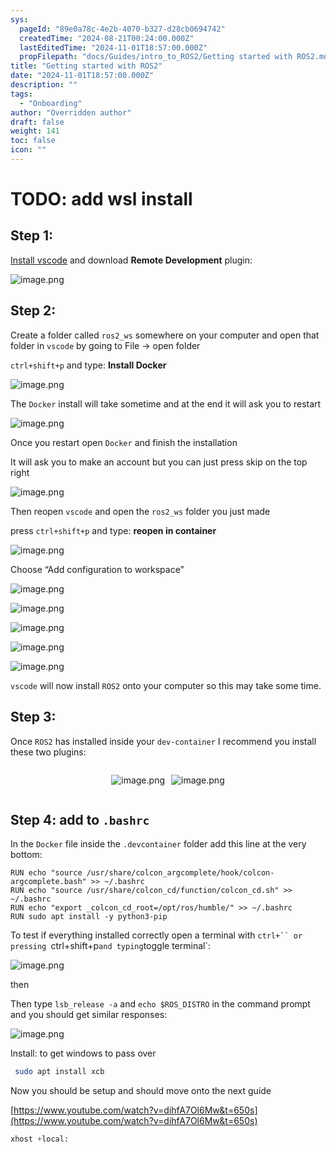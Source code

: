 ```yaml
---
sys:
  pageId: "89e0a78c-4e2b-4070-b327-d28cb0694742"
  createdTime: "2024-08-21T00:24:00.000Z"
  lastEditedTime: "2024-11-01T18:57:00.000Z"
  propFilepath: "docs/Guides/intro_to_ROS2/Getting started with ROS2.md"
title: "Getting started with ROS2"
date: "2024-11-01T18:57:00.000Z"
description: ""
tags:
  - "Onboarding"
author: "Overridden author"
draft: false
weight: 141
toc: false
icon: ""
---
```


# TODO: add wsl install

## Step 1:

[Install vscode](https://code.visualstudio.com/download) and download **Remote Development** plugin:

![image.png](https://prod-files-secure.s3.us-west-2.amazonaws.com/d518164a-d88e-44d1-a4ee-3adb3bd8bce0/efb52993-1881-4a40-b95e-6f020334f022/image.png?X-Amz-Algorithm=AWS4-HMAC-SHA256&X-Amz-Content-Sha256=UNSIGNED-PAYLOAD&X-Amz-Credential=ASIAZI2LB4666HRGF5ES%2F20250501%2Fus-west-2%2Fs3%2Faws4_request&X-Amz-Date=20250501T170749Z&X-Amz-Expires=3600&X-Amz-Security-Token=IQoJb3JpZ2luX2VjECcaCXVzLXdlc3QtMiJGMEQCIB4n81QIWcKNpNBM%2BaXLKMbCAikC020AkXeFUezRK3PIAiA3BDzSIEYFUPnA0HIDI93ubV3PrSMrIXBuwKM%2F%2BOo6RCqIBAjA%2F%2F%2F%2F%2F%2F%2F%2F%2F%2F8BEAAaDDYzNzQyMzE4MzgwNSIM4n6rLifxoLtJHr3vKtwDT308mXCwOiUz%2BB%2F%2Bq%2FZ6qSxUKvTADcJyWumKebuVcv9EElzpN7Qorsv8CuZteBhLu9tdmrsLI%2BtZwel1jvEyuqOZxxRSobbQT8R7XNcAdyZnWkHWgPa72XDMIVNMUWWY5XqNkkE3q1EyAkVTllxXb4Q7on6emoZpUI2Qsinlt8FrWKbho%2FwFGifuR67tlSiLqFrh6drvQQWb%2FZX9%2FmQ5aQBheLvAC%2B5jeRQpplQw7PRICGcqhif8Z02ZSUyI8flaOW5HIu29ERV4sQnPmMA6JK5yXP0WVBwTwX5YlQmY%2BIaf8xiw%2BcCoLMOHEJUyDsNuYuXXT5oD0ATFy1CPR4EAQ%2BUy2ylFDECUAIOdaYs8spKnmD%2F1%2FiOJDdMN%2BzLXvqRS8kwTBuL7FMaiQE1jniw9fA0IGMtna%2F4J%2B44ruS33YPF0jZVPvejZJqg5abMV0%2FcPpolcDVUmkF6qPcoidjXO%2Br9BtTKuq49rLeZzzlIlBYmtVcKpJvy%2FLIZpncJ4CxQI9%2Bd%2BcGZtzaj%2B3D0Xd9XxqC4%2FIPGX9WdrSgHvoya%2BCtpNoKtx%2Fg0R5yG097uAqS1NIpRUa%2F%2FmNV7BgypRnTIrCDEcvKs1SQmhv0dBFXRbK9slfdBoTuaEZINNQQEwnqHOwAY6pgH9Mg4ohtwx97rUZECaSRypC2m2x1rTJ9jRe9s7UKN5V1vewcLGQ3U88CLjjlg%2Fkt07toqSwDvq93JEXxMl5Jxy3bRK39rF%2B0LtLvUmoAiG09qyv%2B4es1JrVHERboolCzuYzHbA0Y%2FTpOHU3cHPsFpNHrcEB1o%2BA3QEzkcLzC%2FUWu0sX8yKN4F8%2FCDsaVzhS7Rz%2FxOe0w4AGphwk%2Fs76MBX9VcgUkY2&X-Amz-Signature=84ad4782cbb2fc4a8d3b402d17c1aff5156294cb64b8a1df90998d1317f5ad8d&X-Amz-SignedHeaders=host&x-id=GetObject)

## Step 2:

Create a folder called `ros2_ws` somewhere on your computer and open that folder in `vscode` by going to File → open folder 

`ctrl+shift+p` and type: **Install Docker**

![image.png](https://prod-files-secure.s3.us-west-2.amazonaws.com/d518164a-d88e-44d1-a4ee-3adb3bd8bce0/2269dc0e-1cd5-47ff-bceb-c04ad9b2eab0/image.png?X-Amz-Algorithm=AWS4-HMAC-SHA256&X-Amz-Content-Sha256=UNSIGNED-PAYLOAD&X-Amz-Credential=ASIAZI2LB4666HRGF5ES%2F20250501%2Fus-west-2%2Fs3%2Faws4_request&X-Amz-Date=20250501T170749Z&X-Amz-Expires=3600&X-Amz-Security-Token=IQoJb3JpZ2luX2VjECcaCXVzLXdlc3QtMiJGMEQCIB4n81QIWcKNpNBM%2BaXLKMbCAikC020AkXeFUezRK3PIAiA3BDzSIEYFUPnA0HIDI93ubV3PrSMrIXBuwKM%2F%2BOo6RCqIBAjA%2F%2F%2F%2F%2F%2F%2F%2F%2F%2F8BEAAaDDYzNzQyMzE4MzgwNSIM4n6rLifxoLtJHr3vKtwDT308mXCwOiUz%2BB%2F%2Bq%2FZ6qSxUKvTADcJyWumKebuVcv9EElzpN7Qorsv8CuZteBhLu9tdmrsLI%2BtZwel1jvEyuqOZxxRSobbQT8R7XNcAdyZnWkHWgPa72XDMIVNMUWWY5XqNkkE3q1EyAkVTllxXb4Q7on6emoZpUI2Qsinlt8FrWKbho%2FwFGifuR67tlSiLqFrh6drvQQWb%2FZX9%2FmQ5aQBheLvAC%2B5jeRQpplQw7PRICGcqhif8Z02ZSUyI8flaOW5HIu29ERV4sQnPmMA6JK5yXP0WVBwTwX5YlQmY%2BIaf8xiw%2BcCoLMOHEJUyDsNuYuXXT5oD0ATFy1CPR4EAQ%2BUy2ylFDECUAIOdaYs8spKnmD%2F1%2FiOJDdMN%2BzLXvqRS8kwTBuL7FMaiQE1jniw9fA0IGMtna%2F4J%2B44ruS33YPF0jZVPvejZJqg5abMV0%2FcPpolcDVUmkF6qPcoidjXO%2Br9BtTKuq49rLeZzzlIlBYmtVcKpJvy%2FLIZpncJ4CxQI9%2Bd%2BcGZtzaj%2B3D0Xd9XxqC4%2FIPGX9WdrSgHvoya%2BCtpNoKtx%2Fg0R5yG097uAqS1NIpRUa%2F%2FmNV7BgypRnTIrCDEcvKs1SQmhv0dBFXRbK9slfdBoTuaEZINNQQEwnqHOwAY6pgH9Mg4ohtwx97rUZECaSRypC2m2x1rTJ9jRe9s7UKN5V1vewcLGQ3U88CLjjlg%2Fkt07toqSwDvq93JEXxMl5Jxy3bRK39rF%2B0LtLvUmoAiG09qyv%2B4es1JrVHERboolCzuYzHbA0Y%2FTpOHU3cHPsFpNHrcEB1o%2BA3QEzkcLzC%2FUWu0sX8yKN4F8%2FCDsaVzhS7Rz%2FxOe0w4AGphwk%2Fs76MBX9VcgUkY2&X-Amz-Signature=09ae11a8d058bed11105bd4b42e7c30abcf9f5b66211fb60818e7ef40c974566&X-Amz-SignedHeaders=host&x-id=GetObject)

The `Docker` install will take sometime and at the end it will ask you to restart

![image.png](https://prod-files-secure.s3.us-west-2.amazonaws.com/d518164a-d88e-44d1-a4ee-3adb3bd8bce0/ed233f78-be33-4b1f-b89c-9c346c0e961e/image.png?X-Amz-Algorithm=AWS4-HMAC-SHA256&X-Amz-Content-Sha256=UNSIGNED-PAYLOAD&X-Amz-Credential=ASIAZI2LB4666HRGF5ES%2F20250501%2Fus-west-2%2Fs3%2Faws4_request&X-Amz-Date=20250501T170749Z&X-Amz-Expires=3600&X-Amz-Security-Token=IQoJb3JpZ2luX2VjECcaCXVzLXdlc3QtMiJGMEQCIB4n81QIWcKNpNBM%2BaXLKMbCAikC020AkXeFUezRK3PIAiA3BDzSIEYFUPnA0HIDI93ubV3PrSMrIXBuwKM%2F%2BOo6RCqIBAjA%2F%2F%2F%2F%2F%2F%2F%2F%2F%2F8BEAAaDDYzNzQyMzE4MzgwNSIM4n6rLifxoLtJHr3vKtwDT308mXCwOiUz%2BB%2F%2Bq%2FZ6qSxUKvTADcJyWumKebuVcv9EElzpN7Qorsv8CuZteBhLu9tdmrsLI%2BtZwel1jvEyuqOZxxRSobbQT8R7XNcAdyZnWkHWgPa72XDMIVNMUWWY5XqNkkE3q1EyAkVTllxXb4Q7on6emoZpUI2Qsinlt8FrWKbho%2FwFGifuR67tlSiLqFrh6drvQQWb%2FZX9%2FmQ5aQBheLvAC%2B5jeRQpplQw7PRICGcqhif8Z02ZSUyI8flaOW5HIu29ERV4sQnPmMA6JK5yXP0WVBwTwX5YlQmY%2BIaf8xiw%2BcCoLMOHEJUyDsNuYuXXT5oD0ATFy1CPR4EAQ%2BUy2ylFDECUAIOdaYs8spKnmD%2F1%2FiOJDdMN%2BzLXvqRS8kwTBuL7FMaiQE1jniw9fA0IGMtna%2F4J%2B44ruS33YPF0jZVPvejZJqg5abMV0%2FcPpolcDVUmkF6qPcoidjXO%2Br9BtTKuq49rLeZzzlIlBYmtVcKpJvy%2FLIZpncJ4CxQI9%2Bd%2BcGZtzaj%2B3D0Xd9XxqC4%2FIPGX9WdrSgHvoya%2BCtpNoKtx%2Fg0R5yG097uAqS1NIpRUa%2F%2FmNV7BgypRnTIrCDEcvKs1SQmhv0dBFXRbK9slfdBoTuaEZINNQQEwnqHOwAY6pgH9Mg4ohtwx97rUZECaSRypC2m2x1rTJ9jRe9s7UKN5V1vewcLGQ3U88CLjjlg%2Fkt07toqSwDvq93JEXxMl5Jxy3bRK39rF%2B0LtLvUmoAiG09qyv%2B4es1JrVHERboolCzuYzHbA0Y%2FTpOHU3cHPsFpNHrcEB1o%2BA3QEzkcLzC%2FUWu0sX8yKN4F8%2FCDsaVzhS7Rz%2FxOe0w4AGphwk%2Fs76MBX9VcgUkY2&X-Amz-Signature=ccbfebb3c09015e256624b19797b996c777f665215f2cb0889351b6701d43af8&X-Amz-SignedHeaders=host&x-id=GetObject)

Once you restart open `Docker` and finish the installation

It will ask you to make an account but you can just press skip on the top right

![image.png](https://prod-files-secure.s3.us-west-2.amazonaws.com/d518164a-d88e-44d1-a4ee-3adb3bd8bce0/21010ad9-1659-4fd9-9f59-9932a09b2a3d/image.png?X-Amz-Algorithm=AWS4-HMAC-SHA256&X-Amz-Content-Sha256=UNSIGNED-PAYLOAD&X-Amz-Credential=ASIAZI2LB4666HRGF5ES%2F20250501%2Fus-west-2%2Fs3%2Faws4_request&X-Amz-Date=20250501T170749Z&X-Amz-Expires=3600&X-Amz-Security-Token=IQoJb3JpZ2luX2VjECcaCXVzLXdlc3QtMiJGMEQCIB4n81QIWcKNpNBM%2BaXLKMbCAikC020AkXeFUezRK3PIAiA3BDzSIEYFUPnA0HIDI93ubV3PrSMrIXBuwKM%2F%2BOo6RCqIBAjA%2F%2F%2F%2F%2F%2F%2F%2F%2F%2F8BEAAaDDYzNzQyMzE4MzgwNSIM4n6rLifxoLtJHr3vKtwDT308mXCwOiUz%2BB%2F%2Bq%2FZ6qSxUKvTADcJyWumKebuVcv9EElzpN7Qorsv8CuZteBhLu9tdmrsLI%2BtZwel1jvEyuqOZxxRSobbQT8R7XNcAdyZnWkHWgPa72XDMIVNMUWWY5XqNkkE3q1EyAkVTllxXb4Q7on6emoZpUI2Qsinlt8FrWKbho%2FwFGifuR67tlSiLqFrh6drvQQWb%2FZX9%2FmQ5aQBheLvAC%2B5jeRQpplQw7PRICGcqhif8Z02ZSUyI8flaOW5HIu29ERV4sQnPmMA6JK5yXP0WVBwTwX5YlQmY%2BIaf8xiw%2BcCoLMOHEJUyDsNuYuXXT5oD0ATFy1CPR4EAQ%2BUy2ylFDECUAIOdaYs8spKnmD%2F1%2FiOJDdMN%2BzLXvqRS8kwTBuL7FMaiQE1jniw9fA0IGMtna%2F4J%2B44ruS33YPF0jZVPvejZJqg5abMV0%2FcPpolcDVUmkF6qPcoidjXO%2Br9BtTKuq49rLeZzzlIlBYmtVcKpJvy%2FLIZpncJ4CxQI9%2Bd%2BcGZtzaj%2B3D0Xd9XxqC4%2FIPGX9WdrSgHvoya%2BCtpNoKtx%2Fg0R5yG097uAqS1NIpRUa%2F%2FmNV7BgypRnTIrCDEcvKs1SQmhv0dBFXRbK9slfdBoTuaEZINNQQEwnqHOwAY6pgH9Mg4ohtwx97rUZECaSRypC2m2x1rTJ9jRe9s7UKN5V1vewcLGQ3U88CLjjlg%2Fkt07toqSwDvq93JEXxMl5Jxy3bRK39rF%2B0LtLvUmoAiG09qyv%2B4es1JrVHERboolCzuYzHbA0Y%2FTpOHU3cHPsFpNHrcEB1o%2BA3QEzkcLzC%2FUWu0sX8yKN4F8%2FCDsaVzhS7Rz%2FxOe0w4AGphwk%2Fs76MBX9VcgUkY2&X-Amz-Signature=abe716e7acefef766a68560b4360c8c50e3b4793b1bc53723a77077f4ba34781&X-Amz-SignedHeaders=host&x-id=GetObject)

Then reopen `vscode` and open the `ros2_ws` folder you just made

press `ctrl+shift+p` and type: **reopen in container**

![image.png](https://prod-files-secure.s3.us-west-2.amazonaws.com/d518164a-d88e-44d1-a4ee-3adb3bd8bce0/4e93b8c2-41ad-488c-8095-c74205196118/image.png?X-Amz-Algorithm=AWS4-HMAC-SHA256&X-Amz-Content-Sha256=UNSIGNED-PAYLOAD&X-Amz-Credential=ASIAZI2LB4666HRGF5ES%2F20250501%2Fus-west-2%2Fs3%2Faws4_request&X-Amz-Date=20250501T170749Z&X-Amz-Expires=3600&X-Amz-Security-Token=IQoJb3JpZ2luX2VjECcaCXVzLXdlc3QtMiJGMEQCIB4n81QIWcKNpNBM%2BaXLKMbCAikC020AkXeFUezRK3PIAiA3BDzSIEYFUPnA0HIDI93ubV3PrSMrIXBuwKM%2F%2BOo6RCqIBAjA%2F%2F%2F%2F%2F%2F%2F%2F%2F%2F8BEAAaDDYzNzQyMzE4MzgwNSIM4n6rLifxoLtJHr3vKtwDT308mXCwOiUz%2BB%2F%2Bq%2FZ6qSxUKvTADcJyWumKebuVcv9EElzpN7Qorsv8CuZteBhLu9tdmrsLI%2BtZwel1jvEyuqOZxxRSobbQT8R7XNcAdyZnWkHWgPa72XDMIVNMUWWY5XqNkkE3q1EyAkVTllxXb4Q7on6emoZpUI2Qsinlt8FrWKbho%2FwFGifuR67tlSiLqFrh6drvQQWb%2FZX9%2FmQ5aQBheLvAC%2B5jeRQpplQw7PRICGcqhif8Z02ZSUyI8flaOW5HIu29ERV4sQnPmMA6JK5yXP0WVBwTwX5YlQmY%2BIaf8xiw%2BcCoLMOHEJUyDsNuYuXXT5oD0ATFy1CPR4EAQ%2BUy2ylFDECUAIOdaYs8spKnmD%2F1%2FiOJDdMN%2BzLXvqRS8kwTBuL7FMaiQE1jniw9fA0IGMtna%2F4J%2B44ruS33YPF0jZVPvejZJqg5abMV0%2FcPpolcDVUmkF6qPcoidjXO%2Br9BtTKuq49rLeZzzlIlBYmtVcKpJvy%2FLIZpncJ4CxQI9%2Bd%2BcGZtzaj%2B3D0Xd9XxqC4%2FIPGX9WdrSgHvoya%2BCtpNoKtx%2Fg0R5yG097uAqS1NIpRUa%2F%2FmNV7BgypRnTIrCDEcvKs1SQmhv0dBFXRbK9slfdBoTuaEZINNQQEwnqHOwAY6pgH9Mg4ohtwx97rUZECaSRypC2m2x1rTJ9jRe9s7UKN5V1vewcLGQ3U88CLjjlg%2Fkt07toqSwDvq93JEXxMl5Jxy3bRK39rF%2B0LtLvUmoAiG09qyv%2B4es1JrVHERboolCzuYzHbA0Y%2FTpOHU3cHPsFpNHrcEB1o%2BA3QEzkcLzC%2FUWu0sX8yKN4F8%2FCDsaVzhS7Rz%2FxOe0w4AGphwk%2Fs76MBX9VcgUkY2&X-Amz-Signature=4d7b9970791253263687a08316c51547f9906719ed65756a44edd97322c90caa&X-Amz-SignedHeaders=host&x-id=GetObject)

Choose “Add configuration to workspace”

![image.png](https://prod-files-secure.s3.us-west-2.amazonaws.com/d518164a-d88e-44d1-a4ee-3adb3bd8bce0/9560b282-5060-4989-ba37-97e7b2c22476/image.png?X-Amz-Algorithm=AWS4-HMAC-SHA256&X-Amz-Content-Sha256=UNSIGNED-PAYLOAD&X-Amz-Credential=ASIAZI2LB4666HRGF5ES%2F20250501%2Fus-west-2%2Fs3%2Faws4_request&X-Amz-Date=20250501T170749Z&X-Amz-Expires=3600&X-Amz-Security-Token=IQoJb3JpZ2luX2VjECcaCXVzLXdlc3QtMiJGMEQCIB4n81QIWcKNpNBM%2BaXLKMbCAikC020AkXeFUezRK3PIAiA3BDzSIEYFUPnA0HIDI93ubV3PrSMrIXBuwKM%2F%2BOo6RCqIBAjA%2F%2F%2F%2F%2F%2F%2F%2F%2F%2F8BEAAaDDYzNzQyMzE4MzgwNSIM4n6rLifxoLtJHr3vKtwDT308mXCwOiUz%2BB%2F%2Bq%2FZ6qSxUKvTADcJyWumKebuVcv9EElzpN7Qorsv8CuZteBhLu9tdmrsLI%2BtZwel1jvEyuqOZxxRSobbQT8R7XNcAdyZnWkHWgPa72XDMIVNMUWWY5XqNkkE3q1EyAkVTllxXb4Q7on6emoZpUI2Qsinlt8FrWKbho%2FwFGifuR67tlSiLqFrh6drvQQWb%2FZX9%2FmQ5aQBheLvAC%2B5jeRQpplQw7PRICGcqhif8Z02ZSUyI8flaOW5HIu29ERV4sQnPmMA6JK5yXP0WVBwTwX5YlQmY%2BIaf8xiw%2BcCoLMOHEJUyDsNuYuXXT5oD0ATFy1CPR4EAQ%2BUy2ylFDECUAIOdaYs8spKnmD%2F1%2FiOJDdMN%2BzLXvqRS8kwTBuL7FMaiQE1jniw9fA0IGMtna%2F4J%2B44ruS33YPF0jZVPvejZJqg5abMV0%2FcPpolcDVUmkF6qPcoidjXO%2Br9BtTKuq49rLeZzzlIlBYmtVcKpJvy%2FLIZpncJ4CxQI9%2Bd%2BcGZtzaj%2B3D0Xd9XxqC4%2FIPGX9WdrSgHvoya%2BCtpNoKtx%2Fg0R5yG097uAqS1NIpRUa%2F%2FmNV7BgypRnTIrCDEcvKs1SQmhv0dBFXRbK9slfdBoTuaEZINNQQEwnqHOwAY6pgH9Mg4ohtwx97rUZECaSRypC2m2x1rTJ9jRe9s7UKN5V1vewcLGQ3U88CLjjlg%2Fkt07toqSwDvq93JEXxMl5Jxy3bRK39rF%2B0LtLvUmoAiG09qyv%2B4es1JrVHERboolCzuYzHbA0Y%2FTpOHU3cHPsFpNHrcEB1o%2BA3QEzkcLzC%2FUWu0sX8yKN4F8%2FCDsaVzhS7Rz%2FxOe0w4AGphwk%2Fs76MBX9VcgUkY2&X-Amz-Signature=d969c9921a552cbb40f60973413fda0a91ee469a399fbbf1097490201c8a6fba&X-Amz-SignedHeaders=host&x-id=GetObject)

![image.png](https://prod-files-secure.s3.us-west-2.amazonaws.com/d518164a-d88e-44d1-a4ee-3adb3bd8bce0/2ee63f81-886b-48e8-a553-dc6e5eac99e4/image.png?X-Amz-Algorithm=AWS4-HMAC-SHA256&X-Amz-Content-Sha256=UNSIGNED-PAYLOAD&X-Amz-Credential=ASIAZI2LB4666HRGF5ES%2F20250501%2Fus-west-2%2Fs3%2Faws4_request&X-Amz-Date=20250501T170749Z&X-Amz-Expires=3600&X-Amz-Security-Token=IQoJb3JpZ2luX2VjECcaCXVzLXdlc3QtMiJGMEQCIB4n81QIWcKNpNBM%2BaXLKMbCAikC020AkXeFUezRK3PIAiA3BDzSIEYFUPnA0HIDI93ubV3PrSMrIXBuwKM%2F%2BOo6RCqIBAjA%2F%2F%2F%2F%2F%2F%2F%2F%2F%2F8BEAAaDDYzNzQyMzE4MzgwNSIM4n6rLifxoLtJHr3vKtwDT308mXCwOiUz%2BB%2F%2Bq%2FZ6qSxUKvTADcJyWumKebuVcv9EElzpN7Qorsv8CuZteBhLu9tdmrsLI%2BtZwel1jvEyuqOZxxRSobbQT8R7XNcAdyZnWkHWgPa72XDMIVNMUWWY5XqNkkE3q1EyAkVTllxXb4Q7on6emoZpUI2Qsinlt8FrWKbho%2FwFGifuR67tlSiLqFrh6drvQQWb%2FZX9%2FmQ5aQBheLvAC%2B5jeRQpplQw7PRICGcqhif8Z02ZSUyI8flaOW5HIu29ERV4sQnPmMA6JK5yXP0WVBwTwX5YlQmY%2BIaf8xiw%2BcCoLMOHEJUyDsNuYuXXT5oD0ATFy1CPR4EAQ%2BUy2ylFDECUAIOdaYs8spKnmD%2F1%2FiOJDdMN%2BzLXvqRS8kwTBuL7FMaiQE1jniw9fA0IGMtna%2F4J%2B44ruS33YPF0jZVPvejZJqg5abMV0%2FcPpolcDVUmkF6qPcoidjXO%2Br9BtTKuq49rLeZzzlIlBYmtVcKpJvy%2FLIZpncJ4CxQI9%2Bd%2BcGZtzaj%2B3D0Xd9XxqC4%2FIPGX9WdrSgHvoya%2BCtpNoKtx%2Fg0R5yG097uAqS1NIpRUa%2F%2FmNV7BgypRnTIrCDEcvKs1SQmhv0dBFXRbK9slfdBoTuaEZINNQQEwnqHOwAY6pgH9Mg4ohtwx97rUZECaSRypC2m2x1rTJ9jRe9s7UKN5V1vewcLGQ3U88CLjjlg%2Fkt07toqSwDvq93JEXxMl5Jxy3bRK39rF%2B0LtLvUmoAiG09qyv%2B4es1JrVHERboolCzuYzHbA0Y%2FTpOHU3cHPsFpNHrcEB1o%2BA3QEzkcLzC%2FUWu0sX8yKN4F8%2FCDsaVzhS7Rz%2FxOe0w4AGphwk%2Fs76MBX9VcgUkY2&X-Amz-Signature=ffb0be88cf738b9b7753b08a23a44c1a5e3aac3075f9a6b48e929eb132fb230e&X-Amz-SignedHeaders=host&x-id=GetObject)

![image.png](https://prod-files-secure.s3.us-west-2.amazonaws.com/d518164a-d88e-44d1-a4ee-3adb3bd8bce0/ae1580b2-b048-407e-aed9-b584224a7a04/image.png?X-Amz-Algorithm=AWS4-HMAC-SHA256&X-Amz-Content-Sha256=UNSIGNED-PAYLOAD&X-Amz-Credential=ASIAZI2LB4666HRGF5ES%2F20250501%2Fus-west-2%2Fs3%2Faws4_request&X-Amz-Date=20250501T170749Z&X-Amz-Expires=3600&X-Amz-Security-Token=IQoJb3JpZ2luX2VjECcaCXVzLXdlc3QtMiJGMEQCIB4n81QIWcKNpNBM%2BaXLKMbCAikC020AkXeFUezRK3PIAiA3BDzSIEYFUPnA0HIDI93ubV3PrSMrIXBuwKM%2F%2BOo6RCqIBAjA%2F%2F%2F%2F%2F%2F%2F%2F%2F%2F8BEAAaDDYzNzQyMzE4MzgwNSIM4n6rLifxoLtJHr3vKtwDT308mXCwOiUz%2BB%2F%2Bq%2FZ6qSxUKvTADcJyWumKebuVcv9EElzpN7Qorsv8CuZteBhLu9tdmrsLI%2BtZwel1jvEyuqOZxxRSobbQT8R7XNcAdyZnWkHWgPa72XDMIVNMUWWY5XqNkkE3q1EyAkVTllxXb4Q7on6emoZpUI2Qsinlt8FrWKbho%2FwFGifuR67tlSiLqFrh6drvQQWb%2FZX9%2FmQ5aQBheLvAC%2B5jeRQpplQw7PRICGcqhif8Z02ZSUyI8flaOW5HIu29ERV4sQnPmMA6JK5yXP0WVBwTwX5YlQmY%2BIaf8xiw%2BcCoLMOHEJUyDsNuYuXXT5oD0ATFy1CPR4EAQ%2BUy2ylFDECUAIOdaYs8spKnmD%2F1%2FiOJDdMN%2BzLXvqRS8kwTBuL7FMaiQE1jniw9fA0IGMtna%2F4J%2B44ruS33YPF0jZVPvejZJqg5abMV0%2FcPpolcDVUmkF6qPcoidjXO%2Br9BtTKuq49rLeZzzlIlBYmtVcKpJvy%2FLIZpncJ4CxQI9%2Bd%2BcGZtzaj%2B3D0Xd9XxqC4%2FIPGX9WdrSgHvoya%2BCtpNoKtx%2Fg0R5yG097uAqS1NIpRUa%2F%2FmNV7BgypRnTIrCDEcvKs1SQmhv0dBFXRbK9slfdBoTuaEZINNQQEwnqHOwAY6pgH9Mg4ohtwx97rUZECaSRypC2m2x1rTJ9jRe9s7UKN5V1vewcLGQ3U88CLjjlg%2Fkt07toqSwDvq93JEXxMl5Jxy3bRK39rF%2B0LtLvUmoAiG09qyv%2B4es1JrVHERboolCzuYzHbA0Y%2FTpOHU3cHPsFpNHrcEB1o%2BA3QEzkcLzC%2FUWu0sX8yKN4F8%2FCDsaVzhS7Rz%2FxOe0w4AGphwk%2Fs76MBX9VcgUkY2&X-Amz-Signature=d4fb434fa34505abf7f233fb1775fe940e6823120e0152857c02d2fab49de8e5&X-Amz-SignedHeaders=host&x-id=GetObject)

![image.png](https://prod-files-secure.s3.us-west-2.amazonaws.com/d518164a-d88e-44d1-a4ee-3adb3bd8bce0/53255b28-f75e-430f-b9e3-c0ac8577e42b/image.png?X-Amz-Algorithm=AWS4-HMAC-SHA256&X-Amz-Content-Sha256=UNSIGNED-PAYLOAD&X-Amz-Credential=ASIAZI2LB4666HRGF5ES%2F20250501%2Fus-west-2%2Fs3%2Faws4_request&X-Amz-Date=20250501T170749Z&X-Amz-Expires=3600&X-Amz-Security-Token=IQoJb3JpZ2luX2VjECcaCXVzLXdlc3QtMiJGMEQCIB4n81QIWcKNpNBM%2BaXLKMbCAikC020AkXeFUezRK3PIAiA3BDzSIEYFUPnA0HIDI93ubV3PrSMrIXBuwKM%2F%2BOo6RCqIBAjA%2F%2F%2F%2F%2F%2F%2F%2F%2F%2F8BEAAaDDYzNzQyMzE4MzgwNSIM4n6rLifxoLtJHr3vKtwDT308mXCwOiUz%2BB%2F%2Bq%2FZ6qSxUKvTADcJyWumKebuVcv9EElzpN7Qorsv8CuZteBhLu9tdmrsLI%2BtZwel1jvEyuqOZxxRSobbQT8R7XNcAdyZnWkHWgPa72XDMIVNMUWWY5XqNkkE3q1EyAkVTllxXb4Q7on6emoZpUI2Qsinlt8FrWKbho%2FwFGifuR67tlSiLqFrh6drvQQWb%2FZX9%2FmQ5aQBheLvAC%2B5jeRQpplQw7PRICGcqhif8Z02ZSUyI8flaOW5HIu29ERV4sQnPmMA6JK5yXP0WVBwTwX5YlQmY%2BIaf8xiw%2BcCoLMOHEJUyDsNuYuXXT5oD0ATFy1CPR4EAQ%2BUy2ylFDECUAIOdaYs8spKnmD%2F1%2FiOJDdMN%2BzLXvqRS8kwTBuL7FMaiQE1jniw9fA0IGMtna%2F4J%2B44ruS33YPF0jZVPvejZJqg5abMV0%2FcPpolcDVUmkF6qPcoidjXO%2Br9BtTKuq49rLeZzzlIlBYmtVcKpJvy%2FLIZpncJ4CxQI9%2Bd%2BcGZtzaj%2B3D0Xd9XxqC4%2FIPGX9WdrSgHvoya%2BCtpNoKtx%2Fg0R5yG097uAqS1NIpRUa%2F%2FmNV7BgypRnTIrCDEcvKs1SQmhv0dBFXRbK9slfdBoTuaEZINNQQEwnqHOwAY6pgH9Mg4ohtwx97rUZECaSRypC2m2x1rTJ9jRe9s7UKN5V1vewcLGQ3U88CLjjlg%2Fkt07toqSwDvq93JEXxMl5Jxy3bRK39rF%2B0LtLvUmoAiG09qyv%2B4es1JrVHERboolCzuYzHbA0Y%2FTpOHU3cHPsFpNHrcEB1o%2BA3QEzkcLzC%2FUWu0sX8yKN4F8%2FCDsaVzhS7Rz%2FxOe0w4AGphwk%2Fs76MBX9VcgUkY2&X-Amz-Signature=215e6cc06a92919adff18fddb61c26b5955f227323deca780d9cfaac8a4f41a9&X-Amz-SignedHeaders=host&x-id=GetObject)

![image.png](https://prod-files-secure.s3.us-west-2.amazonaws.com/d518164a-d88e-44d1-a4ee-3adb3bd8bce0/7c562767-5af9-4ffb-97d1-327bcdf4ee00/image.png?X-Amz-Algorithm=AWS4-HMAC-SHA256&X-Amz-Content-Sha256=UNSIGNED-PAYLOAD&X-Amz-Credential=ASIAZI2LB4666HRGF5ES%2F20250501%2Fus-west-2%2Fs3%2Faws4_request&X-Amz-Date=20250501T170749Z&X-Amz-Expires=3600&X-Amz-Security-Token=IQoJb3JpZ2luX2VjECcaCXVzLXdlc3QtMiJGMEQCIB4n81QIWcKNpNBM%2BaXLKMbCAikC020AkXeFUezRK3PIAiA3BDzSIEYFUPnA0HIDI93ubV3PrSMrIXBuwKM%2F%2BOo6RCqIBAjA%2F%2F%2F%2F%2F%2F%2F%2F%2F%2F8BEAAaDDYzNzQyMzE4MzgwNSIM4n6rLifxoLtJHr3vKtwDT308mXCwOiUz%2BB%2F%2Bq%2FZ6qSxUKvTADcJyWumKebuVcv9EElzpN7Qorsv8CuZteBhLu9tdmrsLI%2BtZwel1jvEyuqOZxxRSobbQT8R7XNcAdyZnWkHWgPa72XDMIVNMUWWY5XqNkkE3q1EyAkVTllxXb4Q7on6emoZpUI2Qsinlt8FrWKbho%2FwFGifuR67tlSiLqFrh6drvQQWb%2FZX9%2FmQ5aQBheLvAC%2B5jeRQpplQw7PRICGcqhif8Z02ZSUyI8flaOW5HIu29ERV4sQnPmMA6JK5yXP0WVBwTwX5YlQmY%2BIaf8xiw%2BcCoLMOHEJUyDsNuYuXXT5oD0ATFy1CPR4EAQ%2BUy2ylFDECUAIOdaYs8spKnmD%2F1%2FiOJDdMN%2BzLXvqRS8kwTBuL7FMaiQE1jniw9fA0IGMtna%2F4J%2B44ruS33YPF0jZVPvejZJqg5abMV0%2FcPpolcDVUmkF6qPcoidjXO%2Br9BtTKuq49rLeZzzlIlBYmtVcKpJvy%2FLIZpncJ4CxQI9%2Bd%2BcGZtzaj%2B3D0Xd9XxqC4%2FIPGX9WdrSgHvoya%2BCtpNoKtx%2Fg0R5yG097uAqS1NIpRUa%2F%2FmNV7BgypRnTIrCDEcvKs1SQmhv0dBFXRbK9slfdBoTuaEZINNQQEwnqHOwAY6pgH9Mg4ohtwx97rUZECaSRypC2m2x1rTJ9jRe9s7UKN5V1vewcLGQ3U88CLjjlg%2Fkt07toqSwDvq93JEXxMl5Jxy3bRK39rF%2B0LtLvUmoAiG09qyv%2B4es1JrVHERboolCzuYzHbA0Y%2FTpOHU3cHPsFpNHrcEB1o%2BA3QEzkcLzC%2FUWu0sX8yKN4F8%2FCDsaVzhS7Rz%2FxOe0w4AGphwk%2Fs76MBX9VcgUkY2&X-Amz-Signature=87a9b57993c36a64b6c3b3cdf55dcaa246af90e72ea00592b19b14e42adf5f78&X-Amz-SignedHeaders=host&x-id=GetObject)

`vscode` will now install `ROS2` onto your computer so this may take some time.

## Step 3:

Once `ROS2` has installed inside your `dev-container` I recommend you install these two plugins:

<div style="display: flex;flex-direction: row; column-gap:10px; max-width: 630px;justify-content: center;">
<div>

![image.png](https://prod-files-secure.s3.us-west-2.amazonaws.com/d518164a-d88e-44d1-a4ee-3adb3bd8bce0/3fc3d550-5a54-4ba1-ba6b-faa01cdb7369/image.png?X-Amz-Algorithm=AWS4-HMAC-SHA256&X-Amz-Content-Sha256=UNSIGNED-PAYLOAD&X-Amz-Credential=ASIAZI2LB466SATFB7XI%2F20250501%2Fus-west-2%2Fs3%2Faws4_request&X-Amz-Date=20250501T170753Z&X-Amz-Expires=3600&X-Amz-Security-Token=IQoJb3JpZ2luX2VjECcaCXVzLXdlc3QtMiJIMEYCIQCsY4yT%2FSi1Z1MAAib2wq4G0WZMV1pdtrPgQpxUmGJElgIhAMuCNT7oIuHmo%2F9IA53Wo7BjqUfFUOZcpXjypQ8vAPNZKogECMD%2F%2F%2F%2F%2F%2F%2F%2F%2F%2FwEQABoMNjM3NDIzMTgzODA1Igx16Lzgk6fVx9RC8Ukq3AOWAIR%2FRCu5BBA9re4a3mykWG69wvhVl39ccjGAFuqT0SoDnvfuU%2Bs75f2bbSSjxUp8B24AeUxYCoIn%2F4hzRbMspMEeA4UDOubZhZ5b%2FvQ%2FX%2BqcjnzeRx%2FuEylSmHZxP4VTeVozk4yz75sQWbKoB24qEiNqgOpzLsy5jzTuz7xu1mjtttc%2B7nmiAbg56qsqMs7Pv6X2%2FembgwTJYl4AEGYjF6aUkZpP5bsBVVuRoGlcYNxhFeuVpKqZTfYERGYdx0Ipi1bPnff%2BJHwskntHbPuu1bPLmKfHHIYk130kCCpJXvl8QoxWOgV4kCirSM9MEQR34PqonenSvNhwHNRszJsWNrTpAy82RzZ8NTkVhwe8eGbYDmxoP8mqT6egznNANg1QPDDxUA5g2etcTsep3UX9DJYXvWGpJrNpuw0iAc3LdI8DIfxPVTS%2BcPufHYA3b7QqoMgncN7KVR8i1sa6dnITRyg%2BbQma6onCXCDkBXTc3mlwxMCMzNizaQ3PEE0t5peJupkRJDRj0C4nQCqo2xG1SdDGvMTxN0qJegvTCCkYZ%2Fn4cvx4nxozLkOuEVliSi3TK5V5AqSHjBIlCjisCJjZWlP9xfH6k8qA1aER1aA0LnuHkZn7rQ9eq0NRMjCFoc7ABjqkASUtNzgwBlASSOAft4PjVAkZpw43qeKhl6kJVHImdQKlMMjYTfPQvnbP3xSLhEXW7LfhDGpYjfMZk1QfDIjXvpYMhv%2FphChsTwRQxZ4YF7zhd%2FM5k2DvGwhfa57aV4otijsAh4RptBuFPWax%2F5OpjZBv%2BjtAAkbiVY5tT6YtJzyyZvrPWq%2BKJ8Y6rUxsXOFUnbl4A7Ilg0zhXjB2jCa4FuQQaY0A&X-Amz-Signature=ceb1c0026d5c19e5684f0925d6108de815d50982e793fd8db0f14379c9045b8b&X-Amz-SignedHeaders=host&x-id=GetObject)

</div>
<div>

![image.png](https://prod-files-secure.s3.us-west-2.amazonaws.com/d518164a-d88e-44d1-a4ee-3adb3bd8bce0/d994cc66-13c2-4093-a5a3-f84cf4601a82/image.png?X-Amz-Algorithm=AWS4-HMAC-SHA256&X-Amz-Content-Sha256=UNSIGNED-PAYLOAD&X-Amz-Credential=ASIAZI2LB466R7PRN7RB%2F20250501%2Fus-west-2%2Fs3%2Faws4_request&X-Amz-Date=20250501T170753Z&X-Amz-Expires=3600&X-Amz-Security-Token=IQoJb3JpZ2luX2VjECcaCXVzLXdlc3QtMiJGMEQCIGG8ZhyxNJXUeJeUdILPrAZTPrPasJQqaQr2%2Bx0sbXHBAiB8LKoKlVTIoQFGGJquCwVsud6uqAOeednx0A%2FwHmpV0iqIBAjA%2F%2F%2F%2F%2F%2F%2F%2F%2F%2F8BEAAaDDYzNzQyMzE4MzgwNSIMb0wGlaQPLLiNScI9KtwDO05KVbOd4QpkD14je4nltaqAtgrsAlMB58ModSXlNzCaPv7FrGSmbxCtNCWC1lGV1bzXzbM08hFaDWsIqlLlR1AKqlVOP1guLpo%2FqbwiXK%2Fcp3JV%2F7ij55rTZnCtStJHgijaHQEwgO6CKUd8hMCwreSS3Mn1jPv%2FH4cDWNLOENZYcu86tsuWRsrByJoP7IIdg6RzTT9shXQGALL6079itBqaacmGc1VIbBRIN7dgne3uft4CtdfLFUIMBpB3mMgi6XTQ3Y%2B79Czgd6HtDmcH%2FoZXNzWYtOqcCnFsQiwPnXcKlM09ujS6nmy9kxRpfvScV%2BHPGMdwVfUlzbRihRI0q0k2kwlPkNRE6pLHGRUbcDB8N1tWtm2eXR5soVd13SDYXs7mkK7L16GfCn2mOWFvv8dmP%2BLerbPwYQif%2FSydvpfLEmH0Ix5epWj4OpQyw5P6eR1BCQzqb9IIeg1D9o0A%2B%2FdNlr9KLBsvUWiK4F%2FJz14WjSok7QxXzncvcFN%2BcNdGD0IIcb6MTlQDjajNO%2BZOk0Jc9f6GYiU9wC%2FD6nmeMzcKee1vBI8I5IikTfU5zs2zuZktXuLh44taT%2BPzR%2FDB973gpJgx05fZEjBlkyvmzhbUOa%2BcfR3nU%2B4%2BeFswg6HOwAY6pgHc%2BQh3l%2Fw8lqB1pSNt9o4z4OvW5oefEUUxOw2dEAGelq40X3wyaqJaBnaSYVcPYDt9oGyusY4CAuSSFyu4QK6l2LOcDox2TQduMS3QNmiBNPsZ27iGUUGI%2FXTK7ecK6sRSasrWZns%2Bz53%2FCFVJEzgA0cEGCy2SYO621aUeTDFdQ8Xu76PbcBWGXxOH7axE6swHmudCRySitgin1Qi9h4%2BR1SOXZEN2&X-Amz-Signature=880a1857c06de8f6b2cb326178e569956546b0f81ecbec650270e2f75d9df4be&X-Amz-SignedHeaders=host&x-id=GetObject)

</div>
</div>

## Step 4: add to `.bashrc`

In the `Docker` file inside the `.devcontainer` folder add this line at the very bottom: 

```docker
RUN echo "source /usr/share/colcon_argcomplete/hook/colcon-argcomplete.bash" >> ~/.bashrc
RUN echo "source /usr/share/colcon_cd/function/colcon_cd.sh" >> ~/.bashrc
RUN echo "export _colcon_cd_root=/opt/ros/humble/" >> ~/.bashrc
RUN sudo apt install -y python3-pip 
```

To test if everything installed correctly open a terminal with `ctrl+`` or pressing `ctrl+shift+p` and typing `toggle terminal`:

![image.png](https://prod-files-secure.s3.us-west-2.amazonaws.com/d518164a-d88e-44d1-a4ee-3adb3bd8bce0/6a4943d8-b04e-4c02-9a58-775f3384d1a5/image.png?X-Amz-Algorithm=AWS4-HMAC-SHA256&X-Amz-Content-Sha256=UNSIGNED-PAYLOAD&X-Amz-Credential=ASIAZI2LB4666HRGF5ES%2F20250501%2Fus-west-2%2Fs3%2Faws4_request&X-Amz-Date=20250501T170749Z&X-Amz-Expires=3600&X-Amz-Security-Token=IQoJb3JpZ2luX2VjECcaCXVzLXdlc3QtMiJGMEQCIB4n81QIWcKNpNBM%2BaXLKMbCAikC020AkXeFUezRK3PIAiA3BDzSIEYFUPnA0HIDI93ubV3PrSMrIXBuwKM%2F%2BOo6RCqIBAjA%2F%2F%2F%2F%2F%2F%2F%2F%2F%2F8BEAAaDDYzNzQyMzE4MzgwNSIM4n6rLifxoLtJHr3vKtwDT308mXCwOiUz%2BB%2F%2Bq%2FZ6qSxUKvTADcJyWumKebuVcv9EElzpN7Qorsv8CuZteBhLu9tdmrsLI%2BtZwel1jvEyuqOZxxRSobbQT8R7XNcAdyZnWkHWgPa72XDMIVNMUWWY5XqNkkE3q1EyAkVTllxXb4Q7on6emoZpUI2Qsinlt8FrWKbho%2FwFGifuR67tlSiLqFrh6drvQQWb%2FZX9%2FmQ5aQBheLvAC%2B5jeRQpplQw7PRICGcqhif8Z02ZSUyI8flaOW5HIu29ERV4sQnPmMA6JK5yXP0WVBwTwX5YlQmY%2BIaf8xiw%2BcCoLMOHEJUyDsNuYuXXT5oD0ATFy1CPR4EAQ%2BUy2ylFDECUAIOdaYs8spKnmD%2F1%2FiOJDdMN%2BzLXvqRS8kwTBuL7FMaiQE1jniw9fA0IGMtna%2F4J%2B44ruS33YPF0jZVPvejZJqg5abMV0%2FcPpolcDVUmkF6qPcoidjXO%2Br9BtTKuq49rLeZzzlIlBYmtVcKpJvy%2FLIZpncJ4CxQI9%2Bd%2BcGZtzaj%2B3D0Xd9XxqC4%2FIPGX9WdrSgHvoya%2BCtpNoKtx%2Fg0R5yG097uAqS1NIpRUa%2F%2FmNV7BgypRnTIrCDEcvKs1SQmhv0dBFXRbK9slfdBoTuaEZINNQQEwnqHOwAY6pgH9Mg4ohtwx97rUZECaSRypC2m2x1rTJ9jRe9s7UKN5V1vewcLGQ3U88CLjjlg%2Fkt07toqSwDvq93JEXxMl5Jxy3bRK39rF%2B0LtLvUmoAiG09qyv%2B4es1JrVHERboolCzuYzHbA0Y%2FTpOHU3cHPsFpNHrcEB1o%2BA3QEzkcLzC%2FUWu0sX8yKN4F8%2FCDsaVzhS7Rz%2FxOe0w4AGphwk%2Fs76MBX9VcgUkY2&X-Amz-Signature=87e6d54a11e7bd8098b8b21a62d1da129263923404157feec5b0e0808688a7cb&X-Amz-SignedHeaders=host&x-id=GetObject)

then 

Then type `lsb_release -a` and `echo $ROS_DISTRO` in the command prompt and you should get similar responses:

![image.png](https://prod-files-secure.s3.us-west-2.amazonaws.com/d518164a-d88e-44d1-a4ee-3adb3bd8bce0/3e635dec-a805-4e85-8b9e-d000e5b71a4e/image.png?X-Amz-Algorithm=AWS4-HMAC-SHA256&X-Amz-Content-Sha256=UNSIGNED-PAYLOAD&X-Amz-Credential=ASIAZI2LB4666HRGF5ES%2F20250501%2Fus-west-2%2Fs3%2Faws4_request&X-Amz-Date=20250501T170749Z&X-Amz-Expires=3600&X-Amz-Security-Token=IQoJb3JpZ2luX2VjECcaCXVzLXdlc3QtMiJGMEQCIB4n81QIWcKNpNBM%2BaXLKMbCAikC020AkXeFUezRK3PIAiA3BDzSIEYFUPnA0HIDI93ubV3PrSMrIXBuwKM%2F%2BOo6RCqIBAjA%2F%2F%2F%2F%2F%2F%2F%2F%2F%2F8BEAAaDDYzNzQyMzE4MzgwNSIM4n6rLifxoLtJHr3vKtwDT308mXCwOiUz%2BB%2F%2Bq%2FZ6qSxUKvTADcJyWumKebuVcv9EElzpN7Qorsv8CuZteBhLu9tdmrsLI%2BtZwel1jvEyuqOZxxRSobbQT8R7XNcAdyZnWkHWgPa72XDMIVNMUWWY5XqNkkE3q1EyAkVTllxXb4Q7on6emoZpUI2Qsinlt8FrWKbho%2FwFGifuR67tlSiLqFrh6drvQQWb%2FZX9%2FmQ5aQBheLvAC%2B5jeRQpplQw7PRICGcqhif8Z02ZSUyI8flaOW5HIu29ERV4sQnPmMA6JK5yXP0WVBwTwX5YlQmY%2BIaf8xiw%2BcCoLMOHEJUyDsNuYuXXT5oD0ATFy1CPR4EAQ%2BUy2ylFDECUAIOdaYs8spKnmD%2F1%2FiOJDdMN%2BzLXvqRS8kwTBuL7FMaiQE1jniw9fA0IGMtna%2F4J%2B44ruS33YPF0jZVPvejZJqg5abMV0%2FcPpolcDVUmkF6qPcoidjXO%2Br9BtTKuq49rLeZzzlIlBYmtVcKpJvy%2FLIZpncJ4CxQI9%2Bd%2BcGZtzaj%2B3D0Xd9XxqC4%2FIPGX9WdrSgHvoya%2BCtpNoKtx%2Fg0R5yG097uAqS1NIpRUa%2F%2FmNV7BgypRnTIrCDEcvKs1SQmhv0dBFXRbK9slfdBoTuaEZINNQQEwnqHOwAY6pgH9Mg4ohtwx97rUZECaSRypC2m2x1rTJ9jRe9s7UKN5V1vewcLGQ3U88CLjjlg%2Fkt07toqSwDvq93JEXxMl5Jxy3bRK39rF%2B0LtLvUmoAiG09qyv%2B4es1JrVHERboolCzuYzHbA0Y%2FTpOHU3cHPsFpNHrcEB1o%2BA3QEzkcLzC%2FUWu0sX8yKN4F8%2FCDsaVzhS7Rz%2FxOe0w4AGphwk%2Fs76MBX9VcgUkY2&X-Amz-Signature=059faee08feed2ad6928c3e64f7ac25b65a0a0cc93bab850073bc7589fb7946c&X-Amz-SignedHeaders=host&x-id=GetObject)

Install:  to get windows to pass over

```bash
 sudo apt install xcb
```

Now you should be setup and should move onto the next guide 

[https://www.youtube.com/watch?v=dihfA7Ol6Mw&t=650s](https://www.youtube.com/watch?v=dihfA7Ol6Mw&t=650s)

```python
xhost +local:
```
